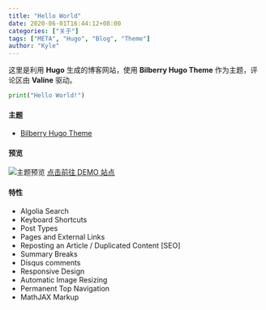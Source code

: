 ```yaml
---
title: "Hello World"
date: 2020-06-01T16:44:12+08:00
categories: ["关于"]
tags: ["META", "Hugo", "Blog", "Theme"]
author: "Kyle"
---
```

这里是利用 **Hugo** 生成的博客网站，使用 **Bilberry Hugo Theme** 作为主题，评论区由 **Valine** 驱动。
<!--more-->
``` python
print("Hello World!")
```
#### 主题
* [Bilberry Hugo Theme](https://github.com/Lednerb/bilberry-hugo-theme)
#### 预览
![主题预览](/hugo/img/screenshot.png)
[点击前往 DEMO 站点](https://lednerb.github.io/bilberry-hugo-theme)

#### 特性
* Algolia Search
* Keyboard Shortcuts
* Post Types
* Pages and External Links
* Reposting an Article / Duplicated Content [SEO]
* Summary Breaks
* Disqus comments
* Responsive Design
* Automatic Image Resizing
* Permanent Top Navigation
* MathJAX Markup